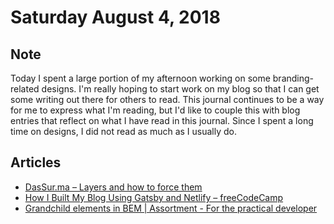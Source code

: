 
# Saturday August 4, 2018

## Note

Today I spent a large portion of my afternoon working on some branding-related designs. I'm really hoping to start work on my blog so that I can get some writing out there for others to read. This journal continues to be a way for me to express what I'm reading, but I'd like to couple this with blog entries that reflect on what I have read in this journal. Since I spent a long time on designs, I did not read as much as I usually do.

## Articles

- [DasSur.ma – Layers and how to force them](https://dassur.ma/things/forcing-layers/)
- [How I Built My Blog Using Gatsby and Netlify – freeCodeCamp](https://medium.freecodecamp.org/how-i-built-my-blog-using-gatsby-and-netlify-f921f1a9f33c)
- [Grandchild elements in BEM | Assortment - For the practical developer](https://assortment.io/posts/grandchild-elements-bem-css)